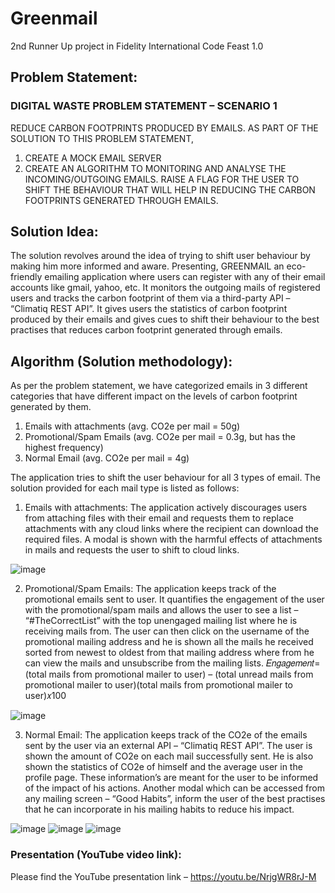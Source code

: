 # Greenmail
2nd Runner Up project in Fidelity International Code Feast 1.0 

## Problem Statement:
### DIGITAL WASTE PROBLEM STATEMENT – SCENARIO 1
REDUCE CARBON FOOTPRINTS PRODUCED BY EMAILS. AS PART OF THE SOLUTION TO THIS PROBLEM STATEMENT,
1) CREATE A MOCK EMAIL SERVER
2) CREATE AN ALGORITHM TO MONITORING AND ANALYSE THE INCOMING/OUTGOING EMAILS. RAISE A FLAG FOR
THE USER TO SHIFT THE BEHAVIOUR THAT WILL HELP IN REDUCING THE CARBON FOOTPRINTS GENERATED
THROUGH EMAILS.

## Solution Idea:
The solution revolves around the idea of trying to shift user behaviour by making him more informed and aware.
Presenting, GREENMAIL an eco-friendly emailing application where users can register with any of their email accounts like gmail, yahoo, etc. It monitors the outgoing mails of registered users and tracks the carbon footprint of them via a third-party API – “Climatiq REST API”. It gives users the statistics of carbon footprint produced by their emails and gives cues to shift their behaviour to the best practises that reduces carbon footprint generated through emails.

## Algorithm (Solution methodology):
As per the problem statement, we have categorized emails in 3 different categories that have different impact on the levels of carbon footprint generated by them.
1. Emails with attachments (avg. CO2e per mail = 50g)
2. Promotional/Spam Emails (avg. CO2e per mail = 0.3g, but has the highest frequency)
3. Normal Email (avg. CO2e per mail = 4g)

The application tries to shift the user behaviour for all 3 types of email. The solution provided for each mail type is listed as follows:
1. Emails with attachments: The application actively discourages users from attaching files with their email and requests them to replace attachments with any cloud links where the recipient can download the required files. A modal is shown with the harmful effects of attachments in mails and requests the user to shift to cloud links.

![image](https://user-images.githubusercontent.com/51380434/202354237-6d61827c-5bb1-40f9-afcf-e9b5b13d5191.png)

2. Promotional/Spam Emails: The application keeps track of the promotional emails sent to user. It quantifies the engagement of the user with the promotional/spam mails and allows the user to see a list – “#TheCorrectList” with the top unengaged mailing list where he is receiving mails from. The user can then click on the username of the promotional mailing address and he is shown all the mails he received sorted from newest to oldest from that mailing address where from he can view the mails and unsubscribe from the mailing lists.
𝐸𝑛𝑔𝑎𝑔𝑒𝑚𝑒𝑛𝑡=(total mails from promotional mailer to user) – (total unread mails from promotional mailer to user)(total mails from promotional mailer to user)𝑥100

![image](https://user-images.githubusercontent.com/51380434/202354329-a491e268-fe86-4439-81e2-26814f24fed0.png)

3. Normal Email: The application keeps track of the CO2e of the emails sent by the user via an external API – “Climatiq REST API”. The user is shown the amount of CO2e on each mail successfully sent. He is also shown the statistics of CO2e of himself and the average user in the profile page. These information’s are meant for the user to be informed of the impact of his actions.
Another modal which can be accessed from any mailing screen – “Good Habits”, inform the user of the best practises that he can incorporate in his mailing habits to reduce his impact.

![image](https://user-images.githubusercontent.com/51380434/202354402-3343feda-89bd-4d01-9327-d4d4ee673f09.png)
![image](https://user-images.githubusercontent.com/51380434/202354429-e51c87b9-023f-4620-83b5-f812bc1d7f29.png)
![image](https://user-images.githubusercontent.com/51380434/202354441-40a442e4-7ebf-4e22-80c1-c964f03d45bf.png)

### Presentation (YouTube video link):
Please find the YouTube presentation link – https://youtu.be/NrjgWR8rJ-M
